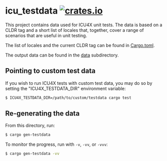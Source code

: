 # icu_testdata [![crates.io](http://meritbadge.herokuapp.com/icu_testdata)](https://crates.io/crates/icu_testdata)

This project contains data used for ICU4X unit tests. The data is based on a CLDR tag and a short list of locales that, together, cover a range of scenarios that are useful in unit testing.

The list of locales and the current CLDR tag can be found in [Cargo.toml](./Cargo.toml).

The output data can be found in the [data](./data/) subdirectory.

## Pointing to custom test data

If you wish to run ICU4X tests with custom test data, you may do so by setting the "ICU4X_TESTDATA_DIR" environment variable:

```bash
$ ICU4X_TESTDATA_DIR=/path/to/custom/testdata cargo test
```

## Re-generating the data

From this directory, run:

```bash
$ cargo gen-testdata
```

To monitor the progress, run with `-v`, `-vv`, or `-vvv`:

```bash
$ cargo gen-testdata -vv
```
